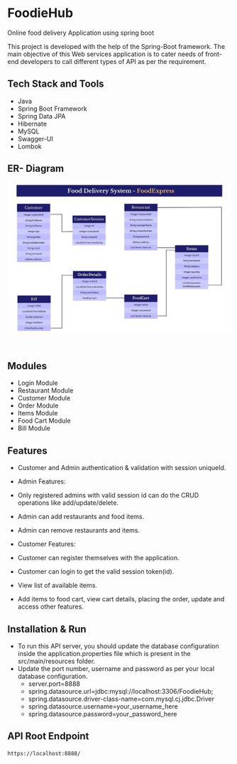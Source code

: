 # FoodieHub

Online food delivery Application using spring boot


This project is developed with the help of the Spring-Boot framework. The main objective of this Web services application is to cater needs of front-end developers to call different types of API as per the requirement.


## Tech Stack and Tools
- Java
- Spring Boot Framework
- Spring Data JPA
- Hibernate
- MySQL
- Swagger-UI
- Lombok

## ER- Diagram
<p>
        <img
        align="center"
        src="https://github.com/sanyam-jain21/FoodieHub/blob/main/ER%20-DIA.jpg"
        alt="Coding"
        width="700"
        style="display: block"/>
    </p>
    <br>

## Modules
- Login Module
- Restaurant Module
- Customer Module
- Order Module
- Items Module
- Food Cart Module
- Bill Module

## Features
- Customer and Admin authentication & validation with session uniqueId.
- Admin Features:
 - Only registered admins with valid session id can do the CRUD operations like add/update/delete.
 - Admin can add restaurants and food items.
 - Admin can remove restaurants and items.
 
- Customer Features:
 - Customer can register themselves with the application.
 - Customer can login to get the valid session token(id).
 - View list of available items.
 - Add items to food cart, view cart details, placing the order, update and access other features.
  
## Installation & Run
- To run this API server, you should update the database configuration inside the application.properties file which is present in the src/main/resources folder.
- Update the port number, username and password as per your local database configuration.
  - server.port=8888
  - spring.datasource.url=jdbc:mysql://localhost:3306/FoodieHub;
  - spring.datasource.driver-class-name=com.mysql.cj.jdbc.Driver
  - spring.datasource.username=your_username_here
  - spring.datasource.password=your_password_here

## API Root Endpoint
```
https://localhost:8888/
```
